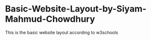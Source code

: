 # Basic-Website-Layout-by-Siyam-Mahmud-Chowdhury
This is the basic website layout according to w3schools
